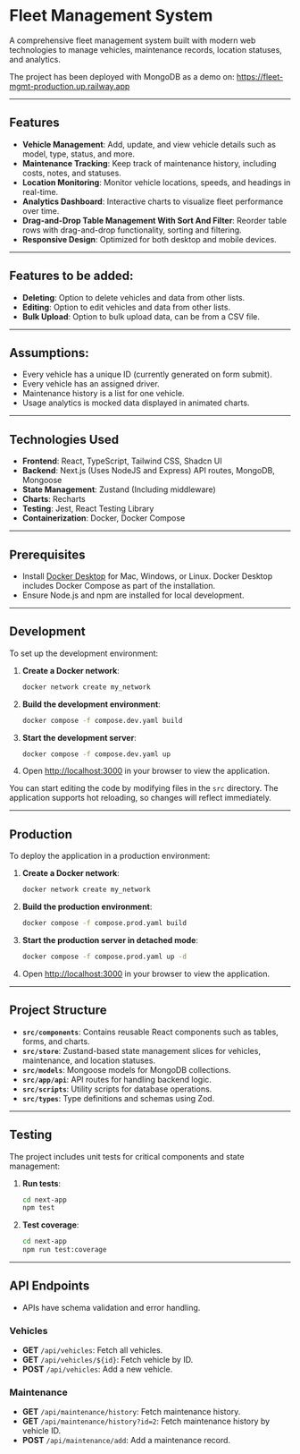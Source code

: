 # Fleet Management System

A comprehensive fleet management system built with modern web technologies to manage vehicles, maintenance records, location statuses, and analytics.

The project has been deployed with MongoDB as a demo on: https://fleet-mgmt-production.up.railway.app

---

## Features

- **Vehicle Management**: Add, update, and view vehicle details such as model, type, status, and more.
- **Maintenance Tracking**: Keep track of maintenance history, including costs, notes, and statuses.
- **Location Monitoring**: Monitor vehicle locations, speeds, and headings in real-time.
- **Analytics Dashboard**: Interactive charts to visualize fleet performance over time.
- **Drag-and-Drop Table Management With Sort And Filter**: Reorder table rows with drag-and-drop functionality, sorting and filtering.
- **Responsive Design**: Optimized for both desktop and mobile devices.

---

## Features to be added:

- **Deleting**: Option to delete vehicles and data from other lists.
- **Editing**: Option to edit vehicles and data from other lists.
- **Bulk Upload**: Option to bulk upload data, can be from a CSV file.

---

## Assumptions:

- Every vehicle has a unique ID (currently generated on form submit).
- Every vehicle has an assigned driver.
- Maintenance history is a list for one vehicle.
- Usage analytics is mocked data displayed in animated charts.

---

## Technologies Used

- **Frontend**: React, TypeScript, Tailwind CSS, Shadcn UI
- **Backend**: Next.js (Uses NodeJS and Express) API routes, MongoDB, Mongoose
- **State Management**: Zustand (Including middleware)
- **Charts**: Recharts
- **Testing**: Jest, React Testing Library
- **Containerization**: Docker, Docker Compose

---

## Prerequisites

- Install [Docker Desktop](https://docs.docker.com/get-docker) for Mac, Windows, or Linux. Docker Desktop includes Docker Compose as part of the installation.
- Ensure Node.js and npm are installed for local development.

---

## Development

To set up the development environment:

1. **Create a Docker network**:
   ```bash
   docker network create my_network
   ```

2. **Build the development environment**:
   ```bash
   docker compose -f compose.dev.yaml build
   ```

3. **Start the development server**:
   ```bash
   docker compose -f compose.dev.yaml up
   ```

4. Open [http://localhost:3000](http://localhost:3000) in your browser to view the application.

You can start editing the code by modifying files in the `src` directory. The application supports hot reloading, so changes will reflect immediately.

---

## Production

To deploy the application in a production environment:

1. **Create a Docker network**:
   ```bash
   docker network create my_network
   ```

2. **Build the production environment**:
   ```bash
   docker compose -f compose.prod.yaml build
   ```

3. **Start the production server in detached mode**:
   ```bash
   docker compose -f compose.prod.yaml up -d
   ```

4. Open [http://localhost:3000](http://localhost:3000) in your browser to view the application.

---

## Project Structure

- **`src/components`**: Contains reusable React components such as tables, forms, and charts.
- **`src/store`**: Zustand-based state management slices for vehicles, maintenance, and location statuses.
- **`src/models`**: Mongoose models for MongoDB collections.
- **`src/app/api`**: API routes for handling backend logic.
- **`src/scripts`**: Utility scripts for database operations.
- **`src/types`**: Type definitions and schemas using Zod.

---

## Testing

The project includes unit tests for critical components and state management:

1. **Run tests**:
   ```bash
   cd next-app
   npm test
   ```

2. **Test coverage**:
   ```bash
   cd next-app
   npm run test:coverage
   ```

---

## API Endpoints

- APIs have schema validation and error handling.

### Vehicles
- **GET** `/api/vehicles`: Fetch all vehicles.
- **GET** `/api/vehicles/${id}`: Fetch vehicle by ID.
- **POST** `/api/vehicles`: Add a new vehicle.

### Maintenance
- **GET** `/api/maintenance/history`: Fetch maintenance history.
- **GET** `/api/maintenance/history?id=2`: Fetch maintenance history by vehicle ID.
- **POST** `/api/maintenance/add`: Add a maintenance record.
